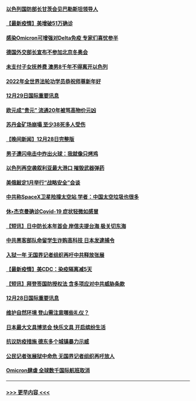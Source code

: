 #### [以色列国防部长甘茨会见巴勒斯坦领导人](../pages/prog202/a103306026.md?t=12300201) 
#### [【最新疫情】美增破51万确诊](../pages/prog202/a103306084.md?t=12300201) 
#### [感染Omicron可增强对Delta免疫 专家们喜忧参半](../pages/prog202/a103305991.md?t=12300201) 
#### [德国外交部长宣布不参加北京冬奥会](../pages/prog202/a103305835.md?t=12300201) 
#### [未支付子女抚养费 澳男8千年不得离开以色列](../pages/prog202/a103305842.md?t=12300201) 
#### [2022年全世界法轮功学员恭祝师尊新年好](../pages/prog202/a103305495.md?t=12300201) 
#### [12月29日国际重要讯息](../pages/prog202/a103305814.md?t=12300201) 
#### [欧元成“贵元” 流通20年被骂高物价元凶](../pages/prog202/a103305743.md?t=12300201) 
#### [苏丹金矿场崩塌 至少38死多人受伤](../pages/prog202/a103305690.md?t=12300201) 
#### [【晚间新闻】12月28日完整版](../pages/prog202/a103305561.md?t=12300201) 
#### [男子遭闪电击中炸出火球：我就像只烤鸡](../pages/prog202/a103304866.md?t=12300201) 
#### [以色列再空袭叙利亚最大港口 摧毁武器弹药](../pages/prog202/a103305368.md?t=12300201) 
#### [美俄敲定1月举行“战略安全”会谈](../pages/prog202/a103305384.md?t=12300201) 
#### [中共称SpaceX卫星险撞太空站 学者：中国太空垃圾也很多](../pages/prog202/a103305386.md?t=12300201) 
#### [休•杰克曼确诊Covid-19 症状轻微如感冒](../pages/prog202/a103305304.md?t=12300201) 
#### [【短讯】日中防长本年首会 岸信夫提台海 极关切东海](../pages/prog202/a103305156.md?t=12300201) 
#### [中共黑客部队命留学生诈购高科技 日本发逮捕令](../pages/prog202/a103305146.md?t=12300201) 
#### [入狱一年 无国界记者组织再吁中共释放张展](../pages/prog202/a103305179.md?t=12300201) 
#### [【最新疫情】美CDC：染疫隔离减5天](../pages/prog202/a103305167.md?t=12300201) 
#### [【短讯】拜登签国防授权法 含多项应对中共威胁条款](../pages/prog202/a103305158.md?t=12300201) 
#### [12月28日国际重要讯息](../pages/prog202/a103304955.md?t=12300201) 
#### [维护自然环境 登山需注意哪些礼仪？](../pages/prog202/a103304941.md?t=12300201) 
#### [日本最大文具博览会 快乐文具 开启缤纷生活](../pages/prog202/a103304933.md?t=12300201) 
#### [抗议防疫措施 德东多个城镇暴力示威](../pages/prog202/a103304838.md?t=12300201) 
#### [公民记者张展狱中命危 无国界记者组织再吁放人](../pages/prog202/a103304827.md?t=12300201) 
#### [Omicron肆虐 全球数千国际航班取消](../pages/prog202/a103304736.md?t=12300201) 

----
#### [ >>> 更早内容 <<< ](../indexes/prog202-earlier.md)
